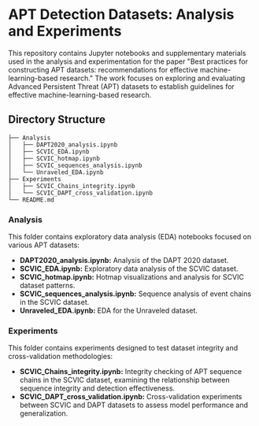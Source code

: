 # APT Detection Datasets: Analysis and Experiments

This repository contains Jupyter notebooks and supplementary materials used in the analysis and experimentation for the paper "Best practices for constructing APT datasets: recommendations for effective machine-learning-based research." The work focuses on exploring and evaluating Advanced Persistent Threat (APT) datasets to establish guidelines for effective machine-learning-based research.

## Directory Structure

```
├── Analysis
│   ├── DAPT2020_analysis.ipynb
│   ├── SCVIC_EDA.ipynb
│   ├── SCVIC_hotmap.ipynb
│   ├── SCVIC_sequences_analysis.ipynb
│   └── Unraveled_EDA.ipynb
├── Experiments
│   ├── SCVIC_Chains_integrity.ipynb
│   └── SCVIC_DAPT_cross_validation.ipynb
└── README.md
```

### Analysis
This folder contains exploratory data analysis (EDA) notebooks focused on various APT datasets:
- **DAPT2020_analysis.ipynb:** Analysis of the DAPT 2020 dataset.
- **SCVIC_EDA.ipynb:** Exploratory data analysis of the SCVIC dataset.
- **SCVIC_hotmap.ipynb:** Hotmap visualizations and analysis for SCVIC dataset patterns.
- **SCVIC_sequences_analysis.ipynb:** Sequence analysis of event chains in the SCVIC dataset.
- **Unraveled_EDA.ipynb:** EDA for the Unraveled dataset.

### Experiments
This folder contains experiments designed to test dataset integrity and cross-validation methodologies:
- **SCVIC_Chains_integrity.ipynb:** Integrity checking of APT sequence chains in the SCVIC dataset, examining the relationship between sequence integrity and detection effectiveness.
- **SCVIC_DAPT_cross_validation.ipynb:** Cross-validation experiments between SCVIC and DAPT datasets to assess model performance and generalization.


